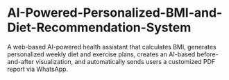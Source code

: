 # AI-Powered-Personalized-BMI-and-Diet-Recommendation-System
A web-based AI-powered health assistant that calculates BMI, generates personalized weekly diet and exercise plans, creates an AI-based before-and-after visualization, and automatically sends users a customized PDF report via WhatsApp.
